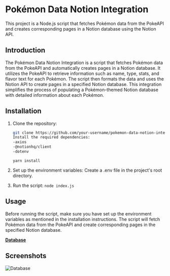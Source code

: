 # Pokémon Data Notion Integration

This project is a Node.js script that fetches Pokémon data from the PokeAPI and creates corresponding pages in a Notion database using the Notion API.

## Introduction

The Pokémon Data Notion Integration is a script that fetches Pokémon data from the PokeAPI and automatically creates pages in a Notion database. It utilizes the PokeAPI to retrieve information such as name, type, stats, and flavor text for each Pokémon. The script then formats the data and uses the Notion API to create pages in a specified Notion database. This integration simplifies the process of populating a Pokémon-themed Notion database with detailed information about each Pokémon.

## Installation

1. Clone the repository:

   ```bash
   git clone https://github.com/your-username/pokemon-data-notion-integration.git
   Install the required dependencies:
   -axios
   -@notionhq/client
   -dotenv
   ```

   `yarn install`

2. Set up the environment variables:
   Create a .env file in the project's root directory.

3. Run the script:
   `node index.js`

## Usage

Before running the script, make sure you have set up the environment variables as mentioned in the installation instructions. The script will fetch Pokémon data from the PokeAPI and create corresponding pages in the specified Notion database.

[**Database**](https://tabby-blade-b2f.notion.site/05a7d87466774f70a942c9c6b6560eda?v=0a609f8ccbfa4e44b6a003037f13a6bb)

## Screenshots

![Database](https://i.imgur.com/NCQmK2E.png)

